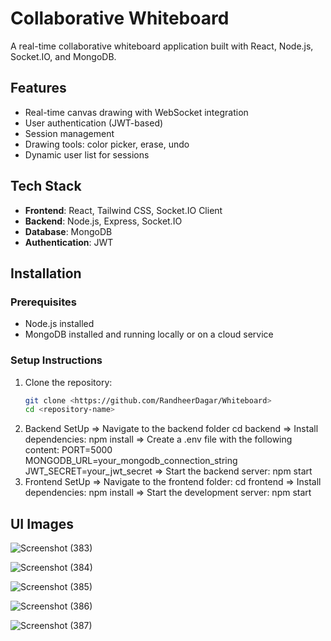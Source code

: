 # Collaborative Whiteboard

A real-time collaborative whiteboard application built with React, Node.js, Socket.IO, and MongoDB.

## Features
- Real-time canvas drawing with WebSocket integration
- User authentication (JWT-based)
- Session management
- Drawing tools: color picker, erase, undo
- Dynamic user list for sessions

## Tech Stack
- **Frontend**: React, Tailwind CSS, Socket.IO Client
- **Backend**: Node.js, Express, Socket.IO
- **Database**: MongoDB
- **Authentication**: JWT

## Installation

### Prerequisites
- Node.js installed
- MongoDB installed and running locally or on a cloud service

### Setup Instructions

1. Clone the repository:
   ```bash
   git clone <https://github.com/RandheerDagar/Whiteboard>
   cd <repository-name>
2. Backend SetUp
   => Navigate to the backend folder
        cd backend
   => Install dependencies:
        npm install
   => Create a .env file with the following content:
        PORT=5000
        MONGODB_URL=your_mongodb_connection_string
        JWT_SECRET=your_jwt_secret
   => Start the backend server:
        npm start
3. Frontend SetUp
   => Navigate to the frontend folder:
        cd frontend
   => Install dependencies:
        npm install
   => Start the development server:
        npm start

## UI Images

![Screenshot (383)](https://github.com/user-attachments/assets/216f988f-aef2-41b1-9848-db8a563c3e71)

![Screenshot (384)](https://github.com/user-attachments/assets/5d6ac591-4f6e-4c72-80ee-34da6dad457a)

![Screenshot (385)](https://github.com/user-attachments/assets/05b93927-1a08-4bda-a204-db3d5336e354)

![Screenshot (386)](https://github.com/user-attachments/assets/84885d02-12c5-4bf5-ba9f-fb5e07fac18a)

![Screenshot (387)](https://github.com/user-attachments/assets/2598daea-8897-4bc1-b3ec-16f0448c32cd)





